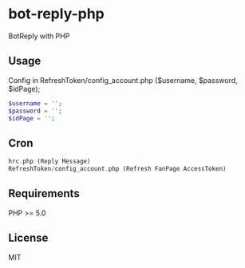 # bot-reply-php
BotReply with PHP

## Usage
Config in RefreshToken/config_account.php ($username, $password, $idPage);
```php
$username = '';
$password = '';
$idPage = '';
```
## Cron
```php
hrc.php (Reply Message)
RefreshToken/config_account.php (Refresh FanPage AccessToken)
```
## Requirements
PHP >= 5.0

## License
MIT
